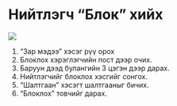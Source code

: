 # Нийтлэгч “Блок” хийх

![](<../../.gitbook/assets/Хэрэглэгч блок хийх.gif>)

1. “Зар мэдээ” хэсэг рүү орох
2. Блоклох хэрэглэгчийн пост дээр очих.
3. Баруун дээд булангийн 3 цэгэн дээр дарах.
4. Нийтлэгчийг блоклох хэсгийг сонгох.
5. “Шалтгаан” хэсэгт шалтгааныг бичих.
6. “Блоклох” товчийг дарах.
